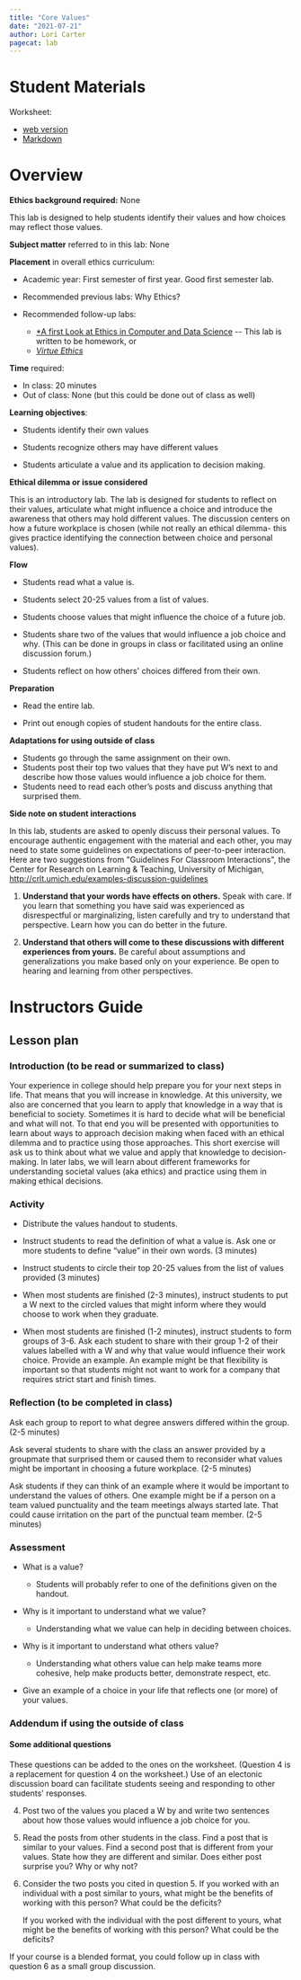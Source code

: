```yaml
---
title: "Core Values"
date: "2021-07-21"
author: Lori Carter
pagecat: lab
---
```


# Student Materials

Worksheet:
-   [web version](core-values-worksheet/)
-   [Markdown](https://raw.githubusercontent.com/integrated-ethics/web/main/content/labs/core-values/core-values-worksheet.md)


# Overview

**Ethics background required:** None

This lab is designed to help students identify their values and how
choices may reflect those values.

**Subject matter** referred to in this lab: None

**Placement** in overall ethics curriculum:

* Academic year: First semester of first year. Good first semester lab.

* Recommended previous labs: Why Ethics?

* Recommended follow-up labs: 
    * [*A first Look at Ethics in Computer and Data Science](/labs/first-look/) -- 
This lab is written to be homework, or 
    * [*Virtue Ethics*](/labs/virtue-ethics/)

**Time** required: 

* In class: 20 minutes
* Out of class: None (but this could be done out of class as well)


**Learning objectives**: 

-   Students identify their own values

-   Students recognize others may have different values

-   Students articulate a value and its application to decision making.


**Ethical dilemma or issue considered**

This is an introductory lab. The lab is designed for students to
reflect on their values, articulate what might influence a choice and
introduce the awareness that others may hold different values. The
discussion centers on how a future workplace is chosen (while not
really an ethical dilemma- this gives practice identifying the
connection between choice and personal values).

**Flow**

-   Students read what a value is.

-   Students select 20-25 values from a list of values.

-   Students choose values that might influence the choice of a future
    job.

-   Students share two of the values that would influence a job choice and why.
(This can be done in groups in class or facilitated using an online discussion
forum.)

-   Students reflect on how others' choices differed from their own.

**Preparation**

* Read the entire lab. 

* Print out enough copies of student handouts for the entire class. 

**Adaptations for using outside of class**

<!-- See online addendum. -->
* Students go through the same assignment on their own. 
* Students post their top two values that they have put W’s next to and describe
how those values would influence a job choice for them.
* Students need to read each other’s posts and discuss anything that surprised them.

**Side note on student interactions**

In this lab, students are asked to openly discuss their personal values.
To encourage authentic engagement with the material and each other, you
may need to state some guidelines on expectations of peer-to-peer
interaction. Here are two suggestions from 
"Guidelines For Classroom Interactions", the Center for Research on Learning & Teaching,
University of Michigan,
<http://crlt.umich.edu/examples-discussion-guidelines>

1.  **Understand that your words have effects on others.** Speak with
     care. If you learn that something you have said was experienced as
     disrespectful or marginalizing, listen carefully and try to
     understand that perspective. Learn how you can do better in the
     future.

2.  **Understand that others will come to these discussions with
     different experiences from yours.** Be careful about assumptions
     and generalizations you make based only on your experience. Be
     open to hearing and learning from other perspectives.

# Instructors Guide 

## Lesson plan 

### Introduction (to be read or summarized to class)

Your experience in college should help prepare you for your next steps
in life. That means that you will increase in knowledge. At this
university, we also are concerned that you learn to apply that knowledge
in a way that is beneficial to society. Sometimes it is hard to decide
what will be beneficial and what will not. To that end you will be
presented with opportunities to learn about ways to approach decision
making when faced with an ethical dilemma and to practice using those
approaches. This short exercise will ask us to think about what we value
and apply that knowledge to decision-making. In later labs, we will
learn about different frameworks for understanding societal values (aka
ethics) and practice using them in making ethical decisions.

### Activity

-   Distribute the values handout to students.

-   Instruct students to read the definition of what a value is. Ask one
    or more students to define “value” in their own words. (3 minutes)

-   Instruct students to circle their top 20-25 values from the list of
    values provided (3 minutes)

-   When most students are finished (2-3 minutes), instruct students to
    put a W next to the circled values that might inform where they
    would choose to work when they graduate.

-   When most students are finished (1-2 minutes), instruct students to
    form groups of 3-6. Ask each student to share with their group 1-2
    of their values labelled with a W and why that value would
    influence their work choice. Provide an example. An example might
    be that flexibility is important so that students might not want
    to work for a company that requires strict start and finish times.

### Reflection (to be completed in class)

Ask each group to report to what degree answers differed within the
group. (2-5 minutes)

Ask several students to share with the class an answer provided by a
groupmate that surprised them or caused them to reconsider what values
might be important in choosing a future workplace. (2-5 minutes)

Ask students if they can think of an example where it would be important
to understand the values of others. One example might be if a person on
a team valued punctuality and the team meetings always started late.
That could cause irritation on the part of the punctual team member.
(2-5 minutes)

### Assessment 

-   What is a value?

    -   Students will probably refer to one of the definitions given on
        the handout.

-   Why is it important to understand what we value?

    -   Understanding what we value can help in deciding between choices.

-   Why is it important to understand what others value?

    -   Understanding what others value can help make teams more
        cohesive, help make products better, demonstrate respect, etc.

-   Give an example of a choice in your life that reflects one (or more)
    of your values.

### Addendum if using the outside of class

#### Some additional questions

These questions can be added to the ones on the worksheet. (Question 4 is a 
replacement for question 4 on the worksheet.)
Use of an electonic discussion board can facilitate students 
seeing and responding to other students' responses.

4. Post two of the values you placed a W by and write two
sentences about how those values would influence a job choice for you.

5. Read the posts from other students in the class. Find a
post that is similar to your values. Find a second post that is
different from your values. State how they are different and similar.
Does either post surprise you? Why or why not?

6. Consider the two posts you cited in question 5. If
you worked with an individual with a post similar to yours, what might
be the benefits of working with this person? What could be the deficits?

    If you worked with the individual with the post different to yours, what
might be the benefits of working with this person? What could be the
deficits?

If your course is a blended format, you could follow up in class with
question 6 as a small group discussion.
